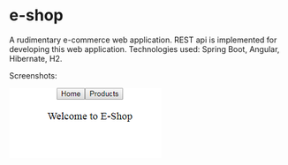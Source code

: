 # e-shop
A rudimentary e-commerce web application.
REST api is implemented for developing this web application.
Technologies used: Spring Boot, Angular, Hibernate, H2.

Screenshots:

![Home](screenshots/home.PNG)
